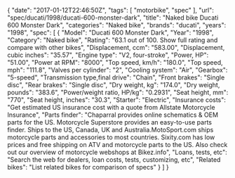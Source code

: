 {
    "date": "2017-01-12T22:46:50Z",
    "tags": [
        "motorbike",
        "spec"
    ],
    "url": "spec\/ducati\/1998\/ducati-600-monster-dark",
    "title": "Naked bike Ducati 600 Monster Dark",
    "categories": "Naked bike",
    "brands": "ducati",
    "years": "1998",
    "spec": [
        {
            "Model": "Ducati 600 Monster Dark",
            "Year": "1998",
            "Category": "Naked bike",
            "Rating": "63.1 out of 100. Show full rating and compare with other bikes",
            "Displacement, ccm": "583.00",
            "Displacement, cubic inches": "35.57",
            "Engine type": "V2, four-stroke",
            "Power, HP": "51.00",
            "Power at RPM": "8000",
            "Top speed, km\/h": "180.0",
            "Top speed, mph": "111.8",
            "Valves per cylinder": "2",
            "Cooling system": "Air",
            "Gearbox": "5-speed",
            "Transmission type,final drive": "Chain",
            "Front brakes": "Single disc",
            "Rear brakes": "Single disc",
            "Dry weight, kg": "174.0",
            "Dry weight, pounds": "383.6",
            "Power\/weight ratio, HP\/kg": "0.2931",
            "Seat height, mm": "770",
            "Seat height, inches": "30.3",
            "Starter": "Electric",
            "Insurance costs": "Get estimated US insurance cost with a quote from Allstate Motorcycle Insurance",
            "Parts finder": "Chaparral provides online schematics & OEM parts for the US.   Motorcycle Superstore provides an easy-to-use parts finder. Ships to the US, Canada, UK and Australia.MotoSport.com ships motorcycle parts and accessories to most countries.    Sixity.com has low prices and free shipping on ATV and motorcycle parts to the US. Also check out our overview of motorcycle webshops at Bikez.info",
            "Loans, tests, etc": "Search the web for dealers, loan costs, tests, customizing, etc",
            "Related bikes": "List related bikes for comparison of specs"
        }
    ]
}